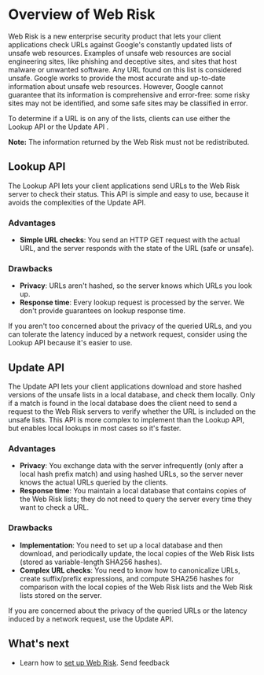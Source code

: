# Overview of Web Risk

Web Risk is a new enterprise security product that lets your client applications check URLs against Google's constantly updated lists of unsafe web resources. Examples of unsafe web resources are social engineering sites, like phishing and deceptive sites, and sites that host malware or unwanted software. Any URL found on this list is considered unsafe. Google works to provide the most accurate and up-to-date information about unsafe web resources. However, Google cannot guarantee that its information is comprehensive and error-free: some risky sites may not be identified, and some safe sites may be classified in error.

To determine if a URL is on any of the lists, clients can use either the Lookup API or the Update API .

**Note:** The information returned by the Web Risk must not be redistributed.

## Lookup API

The Lookup API lets your client applications send URLs to the Web Risk server to check their status. This API is simple and easy to use, because it avoids the complexities of the Update API.

### Advantages

- **Simple URL checks**: You send an HTTP GET request with the actual URL, and the server responds with the state of the URL (safe or unsafe).

### Drawbacks

- **Privacy**: URLs aren't hashed, so the server knows which URLs you look up.
- **Response time**: Every lookup request is processed by the server. We don't provide guarantees on lookup response time.

If you aren't too concerned about the privacy of the queried URLs, and you can tolerate the latency induced by a network request, consider using the Lookup API because it's easier to use.

## Update API

The Update API lets your client applications download and store hashed versions of the unsafe lists in a local database, and check them locally. Only if a match is found in the local database does the client need to send a request to the Web Risk servers to verify whether the URL is included on the unsafe lists. This API is more complex to implement than the Lookup API, but enables local lookups in most cases so it's faster.

### Advantages

- **Privacy**: You exchange data with the server infrequently (only after a local hash prefix match) and using hashed URLs, so the server never knows the actual URLs queried by the clients.
- **Response time**: You maintain a local database that contains copies of the Web Risk lists; they do not need to query the server every time they want to check a URL.

### Drawbacks

- **Implementation**: You need to set up a local database and then download, and periodically update, the local copies of the Web Risk lists (stored as variable-length SHA256 hashes).
- **Complex URL checks**: You need to know how to canonicalize URLs, create suffix/prefix expressions, and compute SHA256 hashes for comparison with the local copies of the Web Risk lists and the Web Risk lists stored on the server.

If you are concerned about the privacy of the queried URLs or the latency induced by a network request, use the Update API.

## What's next

- Learn how to [set up Web Risk](https://cloud.google.com/web-risk/docs/quickstart).
  Send feedback
